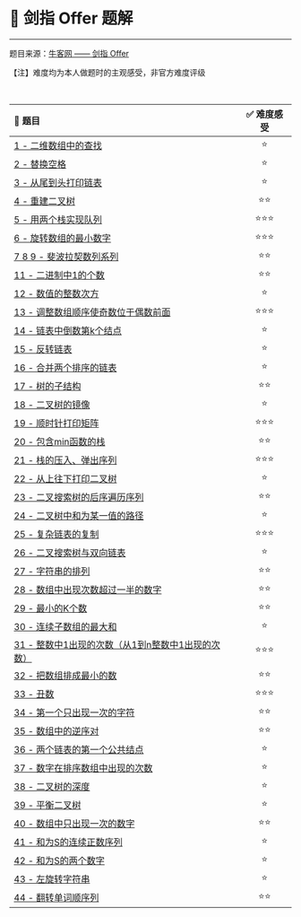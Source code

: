 # 🏹 剑指 Offer 题解

---

题目来源：[牛客网 —— 剑指 Offer](https://www.nowcoder.com/ta/coding-interviews)

【注】难度均为本人做题时的主观感受，非官方难度评级

<br>

| 📔 题目                                                       | ✅ 难度感受 |
| :----------------------------------------------------------- | :--------: |
| [1 - 二维数组中的查找](剑指Offer/1.md)                       |     ⭐      |
| [2 - 替换空格](剑指Offer/2.md)                               |     ⭐      |
| [3 - 从尾到头打印链表](剑指Offer/3.md)                       |     ⭐      |
| [4 - 重建二叉树](剑指Offer/4.md)                             |     ⭐⭐     |
| [5 - 用两个栈实现队列](剑指Offer/5.md)                       |    ⭐⭐⭐     |
| [6 - 旋转数组的最小数字](剑指Offer/6.md)                     |    ⭐⭐⭐     |
| [7 8 9 - 斐波拉契数列系列](剑指Offer/789.md)                 |     ⭐⭐     |
| [11 - 二进制中1的个数](剑指Offer/11.md)                      |     ⭐⭐     |
| [12 - 数值的整数次方](剑指Offer/12.md)                       |     ⭐      |
| [13 - 调整数组顺序使奇数位于偶数前面](剑指Offer/13.md)       |    ⭐⭐⭐     |
| [14 - 链表中倒数第k个结点](剑指Offer/14.md)                  |     ⭐      |
| [15 - 反转链表](剑指Offer/15.md)                             |     ⭐      |
| [16 - 合并两个排序的链表](剑指Offer/16.md)                   |     ⭐      |
| [17 - 树的子结构](剑指Offer/17.md)                           |     ⭐⭐     |
| [18 - 二叉树的镜像](剑指Offer/18.md)                         |     ⭐      |
| [19 - 顺时针打印矩阵](剑指Offer/19.md)                       |    ⭐⭐⭐     |
| [20 - 包含min函数的栈](剑指Offer/20.md)                      |     ⭐⭐     |
| [21 - 栈的压入、弹出序列](剑指Offer/21.md)                   |    ⭐⭐⭐     |
| [22 - 从上往下打印二叉树](剑指Offer/22.md)                   |     ⭐      |
| [23 - 二叉搜索树的后序遍历序列](剑指Offer/23.md)             |     ⭐⭐     |
| [24 - 二叉树中和为某一值的路径](剑指Offer/24.md)             |     ⭐      |
| [25 - 复杂链表的复制](剑指Offer/25.md)                       |    ⭐⭐⭐     |
| [26 - 二叉搜索树与双向链表](剑指Offer/26.md)                 |     ⭐      |
| [27 - 字符串的排列](剑指Offer/27.md)                         |     ⭐⭐     |
| [28 - 数组中出现次数超过一半的数字](剑指Offer/28.md)         |     ⭐⭐     |
| [29 - 最小的K个数](剑指Offer/29.md)                          |     ⭐⭐     |
| [30 - 连续子数组的最大和](剑指Offer/30.md)                   |     ⭐      |
| [31 - 整数中1出现的次数（从1到n整数中1出现的次数）](剑指Offer/31.md) |    ⭐⭐⭐     |
| [32 - 把数组排成最小的数](剑指Offer/32.md)                   |     ⭐⭐     |
| [33 - 丑数](剑指Offer/33.md)                                 |    ⭐⭐⭐     |
| [34 - 第一个只出现一次的字符](剑指Offer/34.md)               |     ⭐⭐     |
| [35 - 数组中的逆序对](剑指Offer/35.md)                       |     ⭐⭐     |
| [36 - 两个链表的第一个公共结点](剑指Offer/36.md)             |     ⭐      |
| [37 - 数字在排序数组中出现的次数](剑指Offer/37.md)           |     ⭐      |
| [38 - 二叉树的深度](剑指Offer/38.md)                         |     ⭐      |
| [39 - 平衡二叉树](剑指Offer/39.md)                           |     ⭐      |
| [40 - 数组中只出现一次的数字](剑指Offer/40.md)               |     ⭐⭐     |
| [41 - 和为S的连续正数序列](剑指Offer/41.md)                  |     ⭐      |
| [42 - 和为S的两个数字](剑指Offer/42.md)                      |     ⭐      |
| [43 - 左旋转字符串](剑指Offer/43.md)                         |     ⭐      |
| [44 - 翻转单词顺序列](剑指Offer/44.md)                       |     ⭐⭐     |

